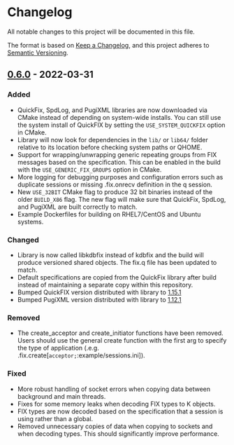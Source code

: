 # Changelog
All notable changes to this project will be documented in this file.

The format is based on [Keep a Changelog](https://keepachangelog.com/en/1.0.0/),
and this project adheres to [Semantic Versioning](https://semver.org/spec/v2.0.0.html).

## [0.6.0] - 2022-03-31
### Added
  - QuickFix, SpdLog, and PugiXML libraries are now downloaded via CMake instead of depending on system-wide installs.
    You can still use the system install of QuickFIX by setting the `USE_SYSTEM_QUICKFIX` option in CMake.
  - Library will now look for dependencies in the `lib/` or `lib64/` folder relative to its location before checking
    system paths or QHOME.
  - Support for wrapping/unwrapping generic repeating groups from FIX messages based on the specification. This can be
    enabled in the build with the `USE_GENERIC_FIX_GROUPS` option in CMake.
  - More logging for debugging purposes and configuration errors such as duplicate sessions or missing .fix.onrecv
    definition in the q session.
  - New `USE_32BIT` CMake flag to produce 32 bit binaries instead of the older `BUILD_X86` flag. The new flag will
    make sure that QuickFix, SpdLog, and PugiXML are built correctly to match.
  - Example Dockerfiles for building on RHEL7/CentOS and Ubuntu systems.

### Changed
  - Library is now called libkdbfix instead of kdbfix and the build will produce versioned shared objects. The fix.q file
    has been updated to match.
  - Default specifications are copied from the QuickFix library after build instead of maintaining a separate
    copy within this repository.
  - Bumped QuickFIX version distributed with library to [1.15.1][QuickFix-v1.15.1]
  - Bumped PugiXML version distributed with library to [1.12.1][PugiXML-v1.12.1]

### Removed
  - The create_acceptor and create_initiator functions have been removed. Users should use the general create function
    with the first arg to specify the type of application (.e.g. .fix.create[`acceptor;`:example/sessions.ini]).

### Fixed
  - More robust handling of socket errors when copying data between background and main threads.
  - Fixes for some memory leaks when decoding FIX types to K objects.
  - FIX types are now decoded based on the specification that a session is using rather than a global.
  - Removed unnecessary copies of data when copying to sockets and when decoding types. This should significantly improve performance.

[0.6.0]:   https://github.com/aquaqanalytics/kdb-fix-adaptor/compare/v0.5.1...v0.6.0
[QuickFix-v1.15.1]: https://github.com/quickfix/quickfix/releases/tag/v1.15.1
[PugiXML-v1.12.1]: https://github.com/zeux/pugixml/releases/tag/v1.12.1